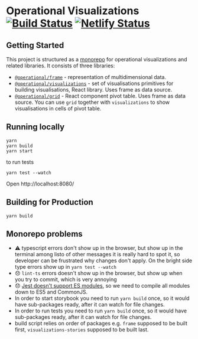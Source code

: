 # Operational Visualizations [![Build Status](https://travis-ci.com/contiamo/operational-visualizations.svg?branch=master)](https://travis-ci.com/contiamo/operational-visualizations) [![Netlify Status](https://api.netlify.com/api/v1/badges/37ca92a3-60e8-428e-a7ff-91666b59b4a8/deploy-status)](https://app.netlify.com/sites/operational-visualizations/deploys)

## Getting Started

This project is structured as a [monorepo](https://www.atlassian.com/git/tutorials/monorepos) for operational visualizations and related libraries. It consists of three libraries:

- [`@operational/frame`](packages/frame) - representation of multidimensional data.
- [`@operational/visualizations`](packages/visualizations) - set of visualisations primitives for building visualisations, React library. Uses frame as data source.
- [`@operational/grid`](packages/grid) - React component pivot table. Uses frame as data source. You can use `grid` together with `visualizations` to show visualisations in cells of pivot table.

## Running locally

```
yarn
yarn build
yarn start
```

to run tests

```
yarn test --watch
```

Open http://localhost:8080/

## Building for Production

```
yarn build
```

## Monorepo problems

- ⚠️ typescript errors don't show up in the browser, but show up in the terminal among listo of other messages it is really hard to spot it, so developer can be frustrated why changes don't apply. On the bright side type errors show up in `yarn test --watch`
- 😞️ `lint-ts` errors doesn't show up in the browser, but show up when you try to commit, which is very annoying
- 😞 [Jest doesn't support ES modules](https://github.com/facebook/jest/issues/4842), so we need to compile all modules down to ES5 and CommonJS.
- In order to start storybook you need to run `yarn build` once, so it would have sub-packages ready, after it can watch for file changes.
- In order to run tests you need to run `yarn build` once, so it would have sub-packages ready, after it can watch for file changes.
- build script relies on order of packages e.g. `frame` supposed to be built first, `visualizations-stories` supposed to be built last.
